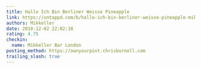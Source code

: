 ```yaml
---
title: Hallo Ich Bin Berliner Weisse Pineapple
link: https://untappd.com/b/hallo-ich-bin-berliner-weisse-pineapple-mikkeller/2247443
authors: Mikkeller
date: 2018-12-02 22:02:18
rating: 4.75
checkin:
  name: Mikkeller Bar London
posting_method: https://ownyourpint.chrisburnell.com
trailing_slash: true
---
```

